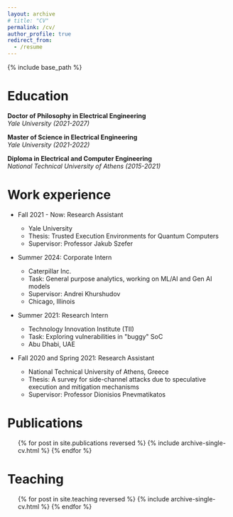 ```yaml
---
layout: archive
# title: "CV"
permalink: /cv/
author_profile: true
redirect_from:
  - /resume
---
```


{% include base_path %}

Education
======
**Doctor of Philosophy in Electrical Engineering** \
_Yale University (2021-2027)_

**Master of Science in Electrical Engineering** \
_Yale University (2021-2022)_

**Diploma in Electrical and Computer Engineering** \
_National Technical University of Athens (2015-2021)_ 

Work experience
======

* Fall 2021 - Now: Research Assistant
  * Yale University
  * Thesis: Trusted Execution Environments for Quantum Computers
  * Supervisor: Professor Jakub Szefer

* Summer 2024: Corporate Intern
  * Caterpillar Inc.
  * Task: General purpose analytics, working on ML/AI and Gen AI models
  * Supervisor: Andrei Khurshudov
  * Chicago, Illinois

* Summer 2021: Research Intern
  * Technology Innovation Institute (TII)
  * Task: Exploring vulnerabilities in "buggy" SoC
  * Abu Dhabi, UAE

* Fall 2020 and Spring 2021: Research Assistant
  * National Technical University of Athens, Greece
  * Thesis: A survey for side-channel attacks due to speculative execution and mitigation mechanisms
  * Supervisor: Professor Dionisios Pnevmatikatos
  
<!-- Skills
======
* Skill 1
* Skill 2
  * Sub-skill 2.1
  * Sub-skill 2.2
  * Sub-skill 2.3
* Skill 3 -->

Publications
======
  <ul>{% for post in site.publications reversed %}
    {% include archive-single-cv.html %}
  {% endfor %}</ul>
  
<!-- Talks
======
  <ul>{% for post in site.talks reversed %}
    {% include archive-single-talk-cv.html  %}
  {% endfor %}</ul> -->
  
Teaching
======
  <ul>{% for post in site.teaching reversed %}
    {% include archive-single-cv.html %}
  {% endfor %}</ul>
  
<!-- Service and leadership
======
* Currently signed in to 43 different slack teams -->
